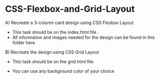# CSS-Flexbox-and-Grid-Layout

A) Recreate a 3-column card design using CSS Flexbox  Layout
- This task should be on the index.html file .
- All information and images needed for the design can be found in this folder here

 

B) Recreate the design using CSS Grid Layout  

- This task should be on the grid.html file.

- You can use any background color of your choice
